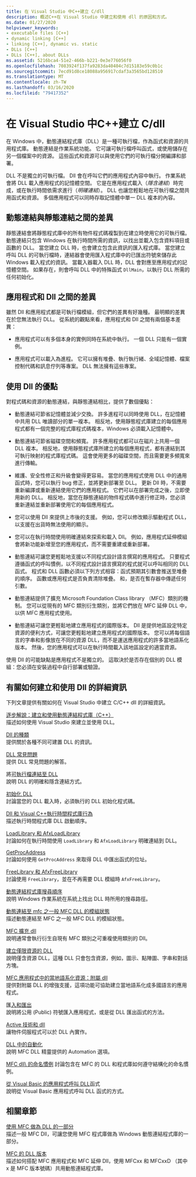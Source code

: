 ```yaml
---
title: 在 Visual Studio 中C++建立 C/dll
description: 概述C++在 Visual Studio 中建立和使用 dll 的原因和方式。
ms.date: 01/27/2020
helpviewer_keywords:
- executable files [C++]
- dynamic linking [C++]
- linking [C++], dynamic vs. static
- DLLs [C++]
- DLLs [C++], about DLLs
ms.assetid: 5216bca4-51e2-466b-b221-0e3e776056f0
ms.openlocfilehash: 7083924f137fa9283da40404c7d15183e59c0b1c
ms.sourcegitcommit: 7ecd91d8ce18088a956917cdaf3a3565bd128510
ms.translationtype: MT
ms.contentlocale: zh-TW
ms.lasthandoff: 03/16/2020
ms.locfileid: "79417352"
---
```

# <a name="create-cc-dlls-in-visual-studio"></a>在 Visual Studio 中C++建立 C/dll

在 Windows 中，動態連結程式庫（DLL）是一種可執行檔，作為函式和資源的共用程式庫。 動態連結是作業系統功能。 它可讓可執行檔呼叫函式，或使用儲存在另一個檔案中的資源。 這些函式和資源可以與使用它們的可執行檔分開編譯和部署。

DLL 不是獨立的可執行檔。 Dll 會在呼叫它們的應用程式內容中執行。 作業系統會將 DLL 載入應用程式的記憶體空間。 它是在應用程式載入（*隱含連結*）時完成，或在執行時間依需求進行（*明確連結*）。 DLL 也讓您輕鬆地在可執行檔之間共用函式和資源。 多個應用程式可以同時存取記憶體中單一 DLL 複本的內容。

## <a name="differences-between-dynamic-linking-and-static-linking"></a>動態連結與靜態連結之間的差異

靜態連結會將靜態程式庫中的所有物件程式碼複製到在建立時使用它的可執行檔。 動態連結只包含 Windows 在執行時間所需的資訊，以找出並載入包含資料項目或函數的 DLL。 當您建立 DLL 時，也會建立包含此資訊的匯入程式庫。 當您建立呼叫 DLL 的可執行檔時，連結器會使用匯入程式庫中的已匯出符號來儲存此 Windows 載入程式的資訊。 當載入器載入 DLL 時，DLL 會對應至應用程式的記憶體空間。 如果存在，則會呼叫 DLL 中的特殊函式 `DllMain`，以執行 DLL 所需的任何初始化。

<a name="differences-between-applications-and-dlls"></a>

## <a name="differences-between-applications-and-dlls"></a>應用程式和 Dll 之間的差異

雖然 Dll 和應用程式都是可執行檔模組，但它們的差異有好幾種。 最明顯的差異在於您無法執行 DLL。 從系統的觀點來看，應用程式和 Dll 之間有兩個基本差異：

- 應用程式可以有多個本身的實例同時在系統中執行。 一個 DLL 只能有一個實例。

- 應用程式可以載入為進程。 它可以擁有堆疊、執行執行緒、全域記憶體、檔案控制代碼和訊息佇列等專案。 DLL 無法擁有這些專案。

<a name="advantages-of-using-dlls"></a>

## <a name="advantages-of-using-dlls"></a>使用 Dll 的優點

對程式碼和資源的動態連結，與靜態連結相比，提供了數個優點：

- 動態連結可節省記憶體並減少交換。 許多進程可以同時使用 DLL，在記憶體中共用 DLL 唯讀部分的單一複本。 相反地，使用靜態程式庫建立的每個應用程式都有一個完整的程式庫程式碼複本，Windows 必須載入記憶體中。

- 動態連結可節省磁碟空間和頻寬。 許多應用程式都可以在磁片上共用一個 DLL 複本。 相反地，使用靜態程式庫所建立的每個應用程式，都有連結到其可執行映射的程式庫程式碼。 這會使用更多的磁碟空間，而且需要更多頻寬來進行傳輸。

- 維護、安全性修正和升級會變得更容易。 當您的應用程式使用 DLL 中的通用函式時，您可以執行 bug 修正，並將更新部署至 DLL。 更新 Dll 時，不需要重新編譯或重新連結使用它們的應用程式。 它們可以在部署完成之後，立即使用新的 DLL。 相反地，當您在靜態連結的物件程式碼中進行修正時，您必須重新連結並重新部署使用它的每個應用程式。

- 您可以使用 Dll 來提供上市後的支援。 例如，您可以修改顯示驅動程式 DLL，以支援在出貨時無法使用的顯示。

- 您可以在執行時間使用明確連結來探索和載入 Dll。 例如，應用程式延伸模組會將新功能新增至您的應用程式，而不需要重建或重新部署。

- 動態連結可讓您更輕鬆地支援以不同程式設計語言撰寫的應用程式。 只要程式遵循函式的呼叫慣例，以不同程式設計語言撰寫的程式就可以呼叫相同的 DLL 函式。 程式和 DLL 函數必須以下列方式相容：函式預期其引數會推送至堆疊的順序。 函數或應用程式是否負責清除堆疊。 和，是否在暫存器中傳遞任何引數。

- 動態連結提供了擴充 Microsoft Foundation Class library （MFC）類別的機制。 您可以從現有的 MFC 類別衍生類別，並將它們放在 MFC 延伸 DLL 中，以供 MFC 應用程式使用。

- 動態連結可讓您更輕鬆地建立應用程式的國際版本。 Dll 是提供地區設定特定資源的便利方式，可讓您更輕鬆地建立應用程式的國際版本。 您可以將每個語言的字串和影像放在不同的資源 DLL，而不是運送應用程式的許多當地語系化版本。 然後，您的應用程式可以在執行時間載入該地區設定的適當資源。

使用 Dll 的可能缺點是應用程式不是獨立的。 這取決於是否存在個別的 DLL 模組：您必須在安裝過程中自行部署或驗證。

## <a name="more-information-on-how-to-create-and-use-dlls"></a>有關如何建立和使用 Dll 的詳細資訊

下列文章提供有關如何在 Visual Studio 中建立 C/C++ dll 的詳細資訊。

[逐步解說：建立和使用動態連結程式庫（C++）](walkthrough-creating-and-using-a-dynamic-link-library-cpp.md)\
描述如何使用 Visual Studio 來建立並使用 DLL。

[Dll 的種類](kinds-of-dlls.md)\
提供關於各種不同可建置 DLL 的資訊。

[DLL 常見問題](dll-frequently-asked-questions.md)\
提供 DLL 常見問題的解答。

將[可執行檔連結至 DLL](linking-an-executable-to-a-dll.md)\
說明 DLL 的明確和隱含連結方式。

[初始化 DLL](run-time-library-behavior.md#initializing-a-dll)\
討論當您的 DLL 載入時，必須執行的 DLL 初始化程式碼。

[Dll 和 Visual C++執行時間程式庫行為](run-time-library-behavior.md)\
描述執行時間程式庫 DLL 啟動順序。

[LoadLibrary 和 AfxLoadLibrary](loadlibrary-and-afxloadlibrary.md)\
討論如何在執行時間使用 `LoadLibrary` 和 `AfxLoadLibrary` 明確連結到 DLL。

[GetProcAddress](getprocaddress.md)\
討論如何使用 `GetProcAddress` 來取得 DLL 中匯出函式的位址。

[FreeLibrary 和 AfxFreeLibrary](freelibrary-and-afxfreelibrary.md)\
討論使用 `FreeLibrary`，並在不再需要 DLL 模組時 `AfxFreeLibrary`。

[動態連結程式庫搜尋順序](/windows/win32/Dlls/dynamic-link-library-search-order)\
說明 Windows 作業系統在系統上找出 DLL 時所用的搜尋路徑。

[動態連結至 mfc 之一般 MFC DLL 的模組狀態](module-states-of-a-regular-dll-dynamically-linked-to-mfc.md)\
描述動態連結至 MFC 之一般 MFC DLL 的模組狀態。

[MFC 擴充 dll](extension-dlls-overview.md)\
說明通常會執行衍生自現有 MFC 類別之可重複使用類別的 Dll。

[建立僅限資源的 DLL](creating-a-resource-only-dll.md)\
說明僅含資源 DLL，這種 DLL 只會包含資源，例如，圖示、點陣圖、字串和對話方塊。

[MFC 應用程式中的當地語系化資源：附屬 dll](localized-resources-in-mfc-applications-satellite-dlls.md)\
提供對附屬 DLL 的增強支援，這項功能可協助建立當地語系化成多國語言的應用程式。

匯[入和匯出](importing-and-exporting.md)\
說明將公用 (Public) 符號匯入應用程式，或是從 DLL 匯出函式的方法。

[Active 技術和 dll](active-technology-and-dlls.md)\
讓物件伺服程式可以於 DLL 內實作。

[DLL 中的自動化](automation-in-a-dll.md)\
說明 MFC DLL 精靈提供的 Automation 選項。

[MFC dll\ 的命名慣例](../mfc/mfc-library-versions.md#mfc-static-library-naming-conventions)
討論包含在 MFC 的 DLL 和程式庫如何遵守結構化的命名慣例。

[從 Visual Basic 的應用程式呼叫 DLL](calling-dll-functions-from-visual-basic-applications.md)函式\
說明從 Visual Basic 應用程式呼叫 DLL 函式的方式。

## <a name="related-sections"></a>相關章節

[使用 MFC 做為 DLL 的一部分](../mfc/tn011-using-mfc-as-part-of-a-dll.md)\
描述一般 MFC Dll，可讓您使用 MFC 程式庫做為 Windows 動態連結程式庫的一部分。

[MFC 的 DLL 版本](../mfc/tn033-dll-version-of-mfc.md)\
描述如何搭配 MFC 應用程式和 MFC 延伸 Dll，使用 MFCxx 和 MFCxxD （其中 x 是 MFC 版本號碼）共用動態連結程式庫。
